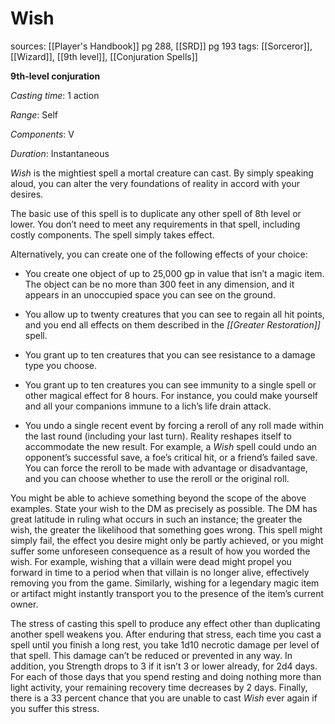 # Wish
sources: [[Player's Handbook]] pg 288, [[SRD]] pg 193
tags: [[Sorceror]], [[Wizard]], [[9th level]], [[Conjuration Spells]]

**9th-level conjuration**

*Casting time*: 1 action

*Range*: Self

*Components*: V

*Duration*: Instantaneous

*Wish* is the mightiest spell a mortal creature can cast. By simply speaking aloud, you can alter the very foundations of reality in accord with your desires.

The basic use of this spell is to duplicate any other spell of 8th level or lower. You don’t need to meet any requirements in that spell, including costly components. The spell simply takes effect.

Alternatively, you can create one of the following effects of your choice:

* You create one object of up to 25,000 gp in value that isn’t a magic item. The object can be no more than 300 feet in any dimension, and it appears in an unoccupied space you can see on the ground.

* You allow up to twenty creatures that you can see to regain all hit points, and you end all effects on them described in the *[[Greater Restoration]]* spell.

* You grant up to ten creatures that you can see resistance to a damage type you choose.

* You grant up to ten creatures you can see immunity to a single spell or other magical effect for 8 hours. For instance, you could make yourself and all your companions immune to a lich’s life drain attack.

* You undo a single recent event by forcing a reroll of any roll made within the last round (including your last turn). Reality reshapes itself to accommodate the new result. For example, a *Wish* spell could undo an opponent’s successful save, a foe’s critical hit, or a friend’s failed save. You can force the reroll to be made with advantage or disadvantage, and you can choose whether to use the reroll or the original roll.

You might be able to achieve something beyond the scope of the above examples. State your wish to the DM as precisely as possible. The DM has great latitude in ruling what occurs in such an instance; the greater the wish, the greater the likelihood that something goes wrong. This spell might simply fail, the effect you desire might only be partly achieved, or you might suffer some unforeseen consequence as a result of how you worded the wish. For example, wishing that a villain were dead might propel you forward in time to a period when that villain is no longer alive, effectively removing you from the game. Similarly, wishing for a legendary magic item or artifact might instantly transport you to the presence of the item’s current owner.

The stress of casting this spell to produce any effect other than duplicating another spell weakens you. After enduring that stress, each time you cast a spell until you finish a long rest, you take 1d10 necrotic damage per level of that spell. This damage can’t be reduced or prevented in any way. In addition, you Strength drops to 3 if it isn’t 3 or lower already, for 2d4 days. For each of those days that you spend resting and doing nothing more than light activity, your remaining recovery time decreases by 2 days. Finally, there is a 33 percent chance that you are unable to cast *Wish* ever again if you suffer this stress.
